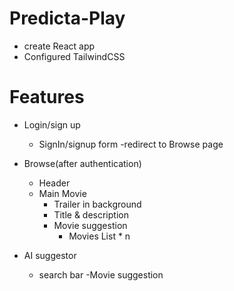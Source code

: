 # Predicta-Play

- create React app
- Configured TailwindCSS




# Features
- Login/sign up
    - SignIn/signup form
    -redirect to Browse page
- Browse(after authentication)
   - Header
   - Main Movie
        - Trailer in background
        - Title & description
        - Movie suggestion
            - Movies List * n

- AI suggestor
   - search bar
   -Movie suggestion